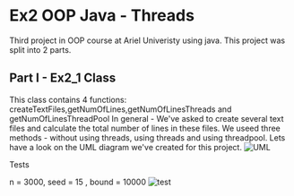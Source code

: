 
# Ex2  OOP Java - Threads

Third project in OOP course at Ariel Univeristy using java. This project was split into 2 parts.



## Part I - Ex2_1 Class
This class contains 4 functions: createTextFiles,getNumOfLines,getNumOfLinesThreads and getNumOfLinesThreadPool
In general - We've asked to create several text files and calculate the total
number of lines in these files. We  useed three methods - without using threads, using threads and using threadpool.
Lets have a look on the UML diagram we've created for this project.
![UML](https://user-images.githubusercontent.com/84707578/212106322-7317748b-01c3-45cc-bc03-3485956bcb75.png)

 Tests

n = 3000, seed = 15 , bound = 10000
![test](https://user-images.githubusercontent.com/84707578/212276693-eff00907-a83c-4dcd-a861-8e0ca038459b.png)
